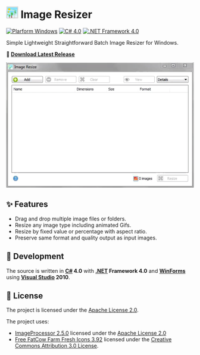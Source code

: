 # ![screenshot](./icon.png?raw=true "Image Resizer") Image Resizer

[![Plarform Windows](https://img.shields.io/badge/Windows-blue?logo=windows)](https://github.com/topics/windows)
[![C# 4.0](https://img.shields.io/badge/C%23-4.0-blue?logo=c-sharp)](https://github.com/topics/csharp)
[![.NET Framework 4.0](https://img.shields.io/badge/.NET%20Framework-4.0-blue?logo=dot-net)](https://github.com/topics/dotnet)

Simple Lightweight Straightforward Batch Image Resizer for Windows.

**:floppy_disk: [Download Latest Release](https://github.com/Ambratolm/image-resizer/releases/latest "Go to Releases Section")**

![screenshot](./screenshot.gif?raw=true "Image Resizer")

## ✨ Features
- Drag and drop multiple image files or folders.
- Resize any image type including animated Gifs.
- Resize by fixed value or percentage with aspect ratio.
- Preserve same format and quality output as input images.

## 🚀 Development
The source is written in **[C#](https://github.com/dotnet/csharplang) 4.0** with **[.NET](https://github.com/dotnet) Framework 4.0** and **[WinForms](https://github.com/dotnet/winforms)** using **[Visual Studio](https://visualstudio.microsoft.com) 2010**.

## :page_facing_up: License
The project is licensed under the [Apache License 2.0](https://github.com/Ambratolm/image-resizer/blob/master/LICENSE).

The project uses:
- [ImageProcessor 2.5.0](https://github.com/JimBobSquarePants/ImageProcessor) licensed under the [Apache License 2.0](https://github.com/JimBobSquarePants/ImageProcessor/blob/release/3.0.0/LICENSE)
- [Free FatCow Farm Fresh Icons 3.92](http://www.fatcow.com/free-icons) licensed under the [Creative Commons Attribution 3.0 License](https://creativecommons.org/licenses/by/3.0/us).

